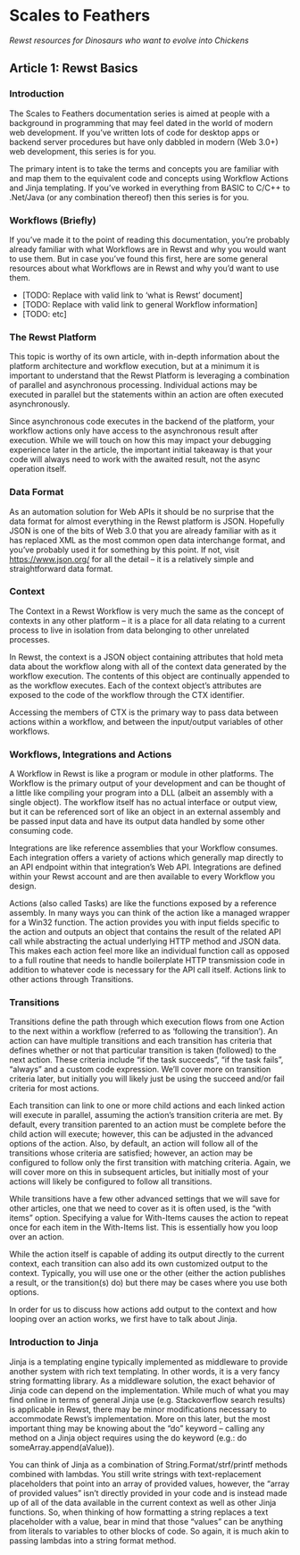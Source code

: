 # Scales to Feathers
*Rewst resources for Dinosaurs who want to evolve into Chickens*
## Article 1: Rewst Basics
### Introduction
The Scales to Feathers documentation series is aimed at people with a background in programming that may feel dated in the world of modern web development.  If you’ve written lots of code for desktop apps or backend server procedures but have only dabbled in modern (Web 3.0+) web development, this series is for you.

The primary intent is to take the terms and concepts you are familiar with and map them to the equivalent code and concepts using Workflow Actions and Jinja templating.  If you’ve worked in everything from BASIC to C/C++ to .Net/Java (or any combination thereof) then this series is for you.
### Workflows (Briefly)
If you’ve made it to the point of reading this documentation, you’re probably already familiar with what Workflows are in Rewst and why you would want to use them.  But in case you’ve found this first, here are some general resources about what Workflows are in Rewst and why you’d want to use them.
- [TODO: Replace with valid link to ‘what is Rewst’ document]
- [TODO: Replace with valid link to general Workflow information]
- [TODO: etc]
### The Rewst Platform
This topic is worthy of its own article, with in-depth information about the platform architecture and workflow execution, but at a minimum it is important to understand that the Rewst Platform is leveraging a combination of parallel and asynchronous processing.  Individual actions may be executed in parallel but the statements within an action are often executed asynchronously.

Since asynchronous code executes in the backend of the platform, your workflow actions only have access to the asynchronous result after execution.  While we will touch on how this may impact your debugging experience later in the article, the important initial takeaway is that your code will always need to work with the awaited result, not the async operation itself.
### Data Format
As an automation solution for Web APIs it should be no surprise that the data format for almost everything in the Rewst platform is JSON.  Hopefully JSON is one of the bits of Web 3.0 that you are already familiar with as it has replaced XML as the most common open data interchange format, and you’ve probably used it for something by this point.  If not, visit https://www.json.org/ for all the detail – it is a relatively simple and straightforward data format.
### Context
The Context in a Rewst Workflow is very much the same as the concept of contexts in any other platform – it is a place for all data relating to a current process to live in isolation from data belonging to other unrelated processes.

In Rewst, the context is a JSON object containing attributes that hold meta data about the workflow along with all of the context data generated by the workflow execution.  The contents of this object are continually appended to as the workflow executes.  Each of the context object’s attributes are exposed to the code of the workflow through the CTX identifier.

Accessing the members of CTX is the primary way to pass data between actions within a workflow, and between the input/output variables of other workflows.
### Workflows, Integrations and Actions
A Workflow in Rewst is like a program or module in other platforms.  The Workflow is the primary output of your development and can be thought of a little like compiling your program into a DLL (albeit an assembly with a single object).  The workflow itself has no actual interface or output view, but it can be referenced sort of like an object in an external assembly and be passed input data and have its output data handled by some other consuming code.

Integrations are like reference assemblies that your Workflow consumes.  Each integration offers a variety of actions which generally map directly to an API endpoint within that integration’s Web API.  Integrations are defined within your Rewst account and are then available to every Workflow you design.

Actions (also called Tasks) are like the functions exposed by a reference assembly.  In many ways you can think of the action like a managed wrapper for a Win32 function.  The action provides you with input fields specific to the action and outputs an object that contains the result of the related API call while abstracting the actual underlying HTTP method and JSON data.  This makes each action feel more like an individual function call as opposed to a full routine that needs to handle boilerplate HTTP transmission code in addition to whatever code is necessary for the API call itself.  Actions link to other actions through Transitions.
### Transitions
Transitions define the path through which execution flows from one Action to the next within a workflow (referred to as ‘following the transition’).  An action can have multiple transitions and each transition has criteria that defines whether or not that particular transition is taken (followed) to the next action.  These criteria include “if the task succeeds”, “if the task fails”, “always” and a custom code expression.  We’ll cover more on transition criteria later, but initially you will likely just be using the succeed and/or fail criteria for most actions.

Each transition can link to one or more child actions and each linked action will execute in parallel, assuming the action’s transition criteria are met.  By default, every transition parented to an action must be complete before the child action will execute; however, this can be adjusted in the advanced options of the action.  Also, by default, an action will follow all of the transitions whose criteria are satisfied; however, an action may be configured to follow only the first transition with matching criteria.  Again, we will cover more on this in subsequent articles, but initially most of your actions will likely be configured to follow all transitions.

While transitions have a few other advanced settings that we will save for other articles, one that we need to cover as it is often used, is the “with items” option.  Specifying a value for With-Items causes the action to repeat once for each item in the With-Items list.  This is essentially how you loop over an action. 

While the action itself is capable of adding its output directly to the current context, each transition can also add its own customized output to the context.  Typically, you will use one or the other (either the action publishes a result, or the transition(s) do) but there may be cases where you use both options.

In order for us to discuss how actions add output to the context and how looping over an action works, we first have to talk about Jinja.
### Introduction to Jinja
Jinja is a templating engine typically implemented as middleware to provide another system with rich text templating.  In other words, it is a very fancy string formatting library.  As a middleware solution, the exact behavior of Jinja code can depend on the implementation.  While much of what you may find online in terms of general Jinja use (e.g. Stackoverflow search results) is applicable in Rewst, there may be minor modifications necessary to accommodate Rewst’s implementation.  More on this later, but the most important thing may be knowing about the “do” keyword – calling any method on a Jinja object requires using the do keyword (e.g.:  do someArray.append(aValue)).

You can think of Jinja as a combination of String.Format/strf/printf methods combined with lambdas.  You still write strings with text-replacement placeholders that point into an array of provided values, however, the “array of provided values” isn’t directly provided in your code and is instead made up of all of the data available in the current context as well as other Jinja functions.  So, when thinking of how formatting a string replaces a text placeholder with a value, bear in mind that those “values” can be anything from literals to variables to other blocks of code.  So again, it is much akin to passing lambdas into a string format method.

